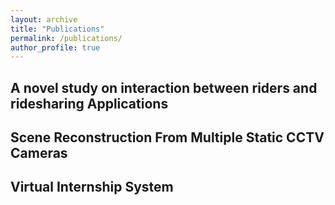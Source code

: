 ```yaml
---
layout: archive
title: "Publications"
permalink: /publications/
author_profile: true
---
```


## A novel study on interaction between riders and ridesharing Applications


## Scene Reconstruction From Multiple Static CCTV Cameras


## Virtual Internship System